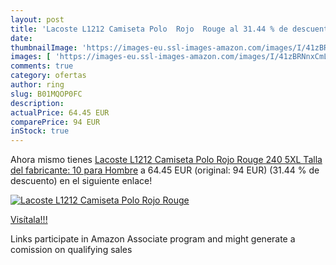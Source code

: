 ```yaml
---
layout: post
title: 'Lacoste L1212 Camiseta Polo  Rojo  Rouge al 31.44 % de descuento'
date: 
thumbnailImage: 'https://images-eu.ssl-images-amazon.com/images/I/41zBRNnxCmL._SL200_.jpg'
images: [ 'https://images-eu.ssl-images-amazon.com/images/I/41zBRNnxCmL._SL200_.jpg' ]
comments: true
category: ofertas
author: ring
slug: B01MQOP0FC
description:
actualPrice: 64.45 EUR
comparePrice: 94 EUR
inStock: true
---
```


Ahora mismo tienes [Lacoste L1212 Camiseta Polo  Rojo  Rouge 240   5XL  Talla del fabricante: 10  para Hombre](https://www.amazon.es/dp/B01MQOP0FC/?tag=tolees-21) a 64.45 EUR (original: 94 EUR) (31.44 %  de descuento) en el siguiente enlace!

[![Lacoste L1212 Camiseta Polo  Rojo  Rouge](https://images-eu.ssl-images-amazon.com/images/I/41zBRNnxCmL._SL200_.jpg)](https://www.amazon.es/dp/B01MQOP0FC/?tag=tolees-21)

[Visítala!!!](https://www.amazon.es/dp/B01MQOP0FC/?tag=tolees-21)

Links participate in Amazon Associate program and might generate a comission on qualifying sales
